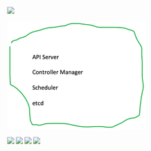 ﻿![](Aspose.Words.e1d9294a-972f-4c84-a0e5-64be51c0186a.001.png)

![](Aspose.Words.e1d9294a-972f-4c84-a0e5-64be51c0186a.002.png)

![](Aspose.Words.e1d9294a-972f-4c84-a0e5-64be51c0186a.003.png)
![](Aspose.Words.e1d9294a-972f-4c84-a0e5-64be51c0186a.004.png)
![](Aspose.Words.e1d9294a-972f-4c84-a0e5-64be51c0186a.005.png)
![](Aspose.Words.e1d9294a-972f-4c84-a0e5-64be51c0186a.006.png)

